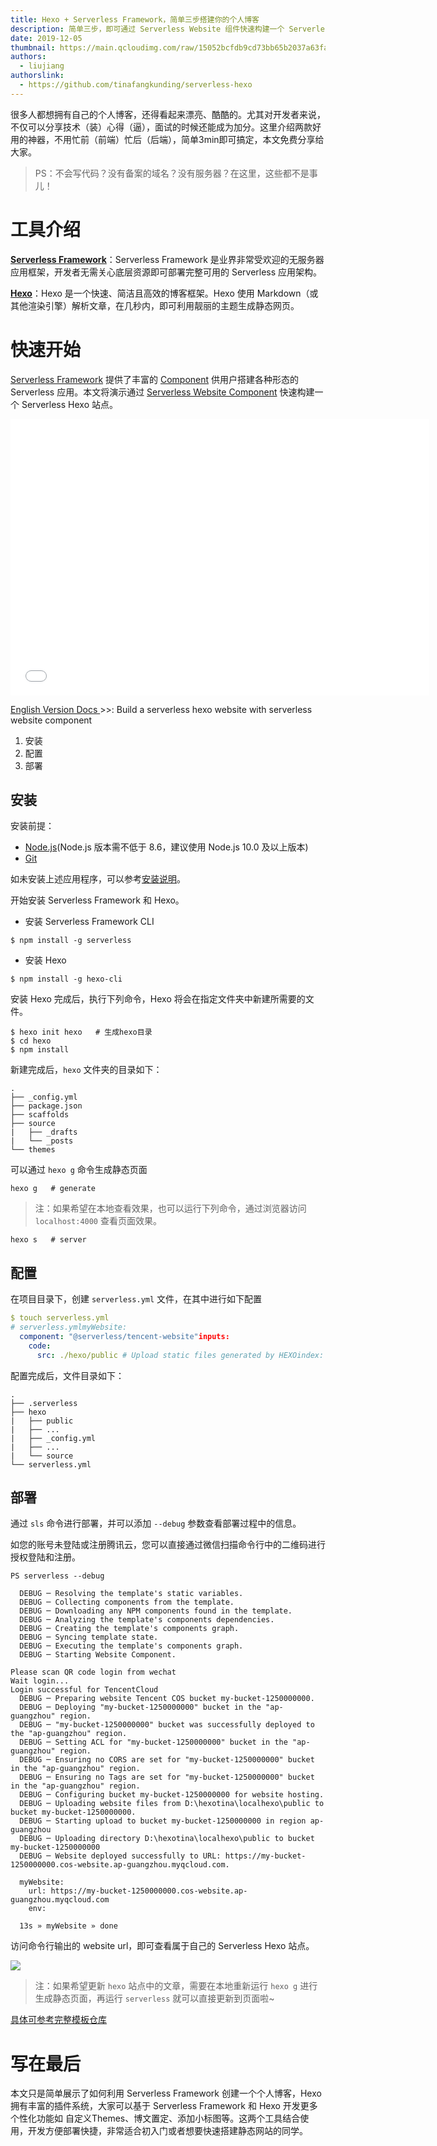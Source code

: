 ```yaml
---
title: Hexo + Serverless Framework，简单三步搭建你的个人博客
description: 简单三步，即可通过 Serverless Website 组件快速构建一个 Serverless Hexo 站点。
date: 2019-12-05
thumbnail: https://main.qcloudimg.com/raw/15052bcfdb9cd73bb65b2037a63fa412.png
authors:
  - liujiang
authorslink:
  - https://github.com/tinafangkunding/serverless-hexo
---
```


很多人都想拥有自己的个人博客，还得看起来漂亮、酷酷的。尤其对开发者来说，不仅可以分享技术（装）心得（逼），面试的时候还能成为加分。这里介绍两款好用的神器，不用忙前（前端）忙后（后端），简单3min即可搞定，本文免费分享给大家。

> PS：不会写代码？没有备案的域名？没有服务器？在这里，这些都不是事儿！

# 工具介绍
**[Serverless Framework](https://github.com/serverless/serverless)**：Serverless Framework 是业界非常受欢迎的无服务器应用框架，开发者无需关心底层资源即可部署完整可用的 Serverless 应用架构。

**[Hexo](https://hexo.io/zh-cn/)**：Hexo 是一个快速、简洁且高效的博客框架。Hexo 使用 Markdown（或其他渲染引擎）解析文章，在几秒内，即可利用靓丽的主题生成静态网页。

# 快速开始
 [Serverless Framework](https://github.com/serverless/serverless) 提供了丰富的 [Component](https://github.com/serverless/components) 供用户搭建各种形态的 Serverless 应用。本文将演示通过 [Serverless Website Component](https://github.com/serverless-components/tencent-website) 快速构建一个 Serverless Hexo 站点。
 
  <iframe width="670px" height="442px"  src="//player.bilibili.com/player.html?aid=78057816&cid=133519858&page=1" scrolling="no" border="0" frameborder="no" framespacing="0" allowfullscreen="true"> </iframe>

[English Version Docs ](https://github.com/tinafangkunding/serverless-hexo/blob/master/README_EN.md)>>: Build a serverless hexo website with serverless website component

1. 安装
2. 配置
3. 部署

## 安装
安装前提：
- [Node.js](https://nodejs.org/en/)(Node.js 版本需不低于 8.6，建议使用 Node.js 10.0 及以上版本)
- [Git](https://git-scm.com/)

如未安装上述应用程序，可以参考[安装说明](https://hexo.io/zh-cn/docs/)。

开始安装 Serverless Framework 和 Hexo。

- 安装 Serverless Framework CLI

```
$ npm install -g serverless
```

- 安装 Hexo

```
$ npm install -g hexo-cli
```

安装 Hexo 完成后，执行下列命令，Hexo 将会在指定文件夹中新建所需要的文件。

```
$ hexo init hexo   # 生成hexo目录
$ cd hexo
$ npm install
```

新建完成后，`hexo` 文件夹的目录如下：

```
.
├── _config.yml
├── package.json
├── scaffolds
├── source
|   ├── _drafts
|   └── _posts
└── themes
```

可以通过 `hexo g` 命令生成静态页面

```
hexo g   # generate
```

> 注：如果希望在本地查看效果，也可以运行下列命令，通过浏览器访问 `localhost:4000` 查看页面效果。

```
hexo s   # server
```

## 配置

在项目目录下，创建 `serverless.yml` 文件，在其中进行如下配置

```yaml
$ touch serverless.yml
# serverless.ymlmyWebsite:
  component: "@serverless/tencent-website"inputs:
    code:
      src: ./hexo/public # Upload static files generated by HEXOindex: index.htmlerror: index.htmlregion: ap-guangzhoubucketName: my-bucket
```

配置完成后，文件目录如下：

```
.
├── .serverless
├── hexo
|   ├── public
|   ├── ...
|   ├── _config.yml
|   ├── ...
|   └── source
└── serverless.yml
```

## 部署
通过 `sls` 命令进行部署，并可以添加 `--debug` 参数查看部署过程中的信息。

如您的账号未登陆或注册腾讯云，您可以直接通过微信扫描命令行中的二维码进行授权登陆和注册。

```
PS serverless --debug

  DEBUG ─ Resolving the template's static variables.
  DEBUG ─ Collecting components from the template.
  DEBUG ─ Downloading any NPM components found in the template.
  DEBUG ─ Analyzing the template's components dependencies.
  DEBUG ─ Creating the template's components graph.
  DEBUG ─ Syncing template state.
  DEBUG ─ Executing the template's components graph.
  DEBUG ─ Starting Website Component.

Please scan QR code login from wechat
Wait login...
Login successful for TencentCloud
  DEBUG ─ Preparing website Tencent COS bucket my-bucket-1250000000.
  DEBUG ─ Deploying "my-bucket-1250000000" bucket in the "ap-guangzhou" region.
  DEBUG ─ "my-bucket-1250000000" bucket was successfully deployed to the "ap-guangzhou" region.
  DEBUG ─ Setting ACL for "my-bucket-1250000000" bucket in the "ap-guangzhou" region.
  DEBUG ─ Ensuring no CORS are set for "my-bucket-1250000000" bucket in the "ap-guangzhou" region.
  DEBUG ─ Ensuring no Tags are set for "my-bucket-1250000000" bucket in the "ap-guangzhou" region.
  DEBUG ─ Configuring bucket my-bucket-1250000000 for website hosting.
  DEBUG ─ Uploading website files from D:\hexotina\localhexo\public to bucket my-bucket-1250000000.
  DEBUG ─ Starting upload to bucket my-bucket-1250000000 in region ap-guangzhou
  DEBUG ─ Uploading directory D:\hexotina\localhexo\public to bucket my-bucket-1250000000
  DEBUG ─ Website deployed successfully to URL: https://my-bucket-1250000000.cos-website.ap-guangzhou.myqcloud.com.

  myWebsite:
    url: https://my-bucket-1250000000.cos-website.ap-guangzhou.myqcloud.com
    env:

  13s » myWebsite » done
```

访问命令行输出的 website url，即可查看属于自己的 Serverless Hexo 站点。

![](https://main.qcloudimg.com/raw/168a86cf7747ce1cfa1dbb8b730d2f75.png)

> 注：如果希望更新 `hexo` 站点中的文章，需要在本地重新运行 `hexo g` 进行生成静态页面，再运行 `serverless` 就可以直接更新到页面啦~

[具体可参考完整模板仓库](https://github.com/tinafangkunding/serverless-hexo)

# 写在最后

本文只是简单展示了如何利用 Serverless Framework 创建一个个人博客，Hexo 拥有丰富的插件系统，大家可以基于 Serverless Framework 和 Hexo 开发更多个性化功能如 自定义Themes、博文置定、添加小标图等。这两个工具结合使用，开发方便部署快捷，非常适合初入门或者想要快速搭建静态网站的同学。
